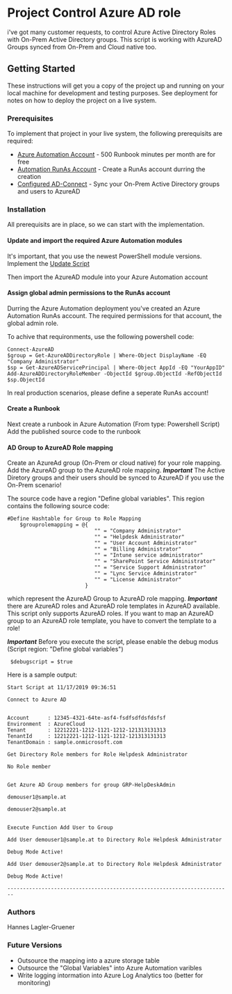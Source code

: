 # Project Control Azure AD role
i've got many customer requests, to control Azure Active Directory Roles with On-Prem Active Directory groups.
This script is working with AzureAD Groups synced from On-Prem and Cloud native too.

## Getting Started
These instructions will get you a copy of the project up and running on your local machine for development and testing purposes. See deployment for notes on how to deploy the project on a live system.

### Prerequisites
To implement that project in your live system, the following prerequisits are required:

* [Azure Automation Account](https://azure.microsoft.com/de-de/services/automation/) - 500 Runbook minutes per month are for free
* [Automation RunAs Account](https://docs.microsoft.com/en-us/azure/automation/manage-runas-account) - Create a RunAs account durring the creation
* [Configured AD-Connect](https://docs.microsoft.com/en-us/azure/active-directory/hybrid/how-to-connect-install-roadmap) - Sync your On-Prem Active Directory groups and users to AzureAD

### Installation
All prerequisits are in place, so we can start with the implementation.

#### Update and import the required Azure Automation modules
It's important, that you use the newest PowerShell module versions.
Implement the [Update Script](https://github.com/laglergruener/AzurePSScripts/tree/master/RBAC/RB-ControlAzureADRBACRoles/UpdateModule) 

Then import the AzureAD module into your Azure Automation account

#### Assign global admin permissions to the RunAs account
Durring the Azure Automation deployment you've created an Azure Automation RunAs account.
The required permissions for that account, the global admin role.

To achive that requironments, use the following powershell code:

````
Connect-AzureAD
$group = Get-AzureADDirectoryRole | Where-Object DisplayName -EQ "Company Administrator"
$sp = Get-AzureADServicePrincipal | Where-Object AppId -EQ "YourAppID"
Add-AzureADDirectoryRoleMember -ObjectId $group.ObjectId -RefObjectId $sp.ObjectId

````

In real production scenarios, please define a seperate RunAs account!

#### Create a Runbook
Next create a runbook in Azure Automation (From type: Powershell Script)
Add the published source code to the runbook

#### AD Group to AzureAD Role mapping
Create an AzureAd group (On-Prem or cloud native) for your role mapping.
Add the AzureAD group to the AzureAD role mapping. 
***Important*** The Active Diretory groups and their users should be synced to AzureAD if you use the On-Prem scenario!

The source code have a region "Define global variables". This region contains the following source code:
````
#Define Hashtable for Group to Role Mapping
    $grouprolemapping = @{
                            "" = "Company Administrator"
                            "" = "Helpdesk Administrator"
                            "" = "User Account Administrator"
                            "" = "Billing Administrator"
                            "" = "Intune service administrator"
                            "" = "SharePoint Service Administrator"
                            "" = "Service Support Administrator"
                            "" = "Lync Service Administrator"
                            "" = "License Administrator"
                         }

````
which represent the AzureAD Group to AzureAD role mapping. 
***Important*** there are AzureAD roles and AzureAD role templates in AzureAD available. This script only supports AzureAD roles.
If you want to map an AzureAD group to an AzureAD role template, you have to convert the template to a role!

***Important*** Before you execute the script, please enable the debug modus (Script region: "Define global variables")

````
 $debugscript = $true
````

Here is a sample output:

````
Start Script at 11/17/2019 09:36:51

Connect to Azure AD


Account      : 12345-4321-64te-asf4-fsdfsdfdsfdsfsf
Environment  : AzureCloud
Tenant       : 12212221-1212-1121-1212-121313131313
TenantId     : 12212221-1212-1121-1212-121313131313
TenantDomain : sample.onmicrosoft.com

Get Directory Role members for Role Helpdesk Administrator

No Role member


Get Azure AD Group members for group GRP-HelpDeskAdmin

demouser1@sample.at

demouser2@sample.at


Execute Function Add User to Group

Add User demouser1@sample.at to Directory Role Helpdesk Administrator

Debug Mode Active!

Add User demouser2@sample.at to Directory Role Helpdesk Administrator

Debug Mode Active!

------------------------------------------------------------------------
````

### Authors
Hannes Lagler-Gruener

### Future Versions
* Outsource the mapping into a azure storage table
* Outsource the "Global Variables" into Azure Automation varibles
* Write logging intormation into Azure Log Analytics too (better for monitoring)

